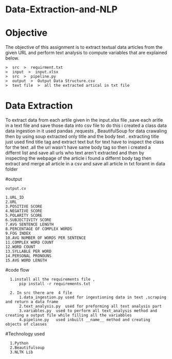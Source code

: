 # Data-Extraction-and-NLP
# Objective
The objective of this assignment is to extract textual data articles from the given URL and perform text analysis to compute variables that are explained below. 

    >  src  >  requirment.txt
    >  input  >  input.xlsx
    >  src  >  pipeline.py
    >  output  >  Output Data Structure.csv
    >  text file  >  all the extracted artical in txt file
  
    
# Data Extraction
To extract data from each artile given in the input.xlsx file ,save each aritle in a text file and save those data into csv file to do this i created a class data data ingestion in it used pandas ,requests , BeautifulSoup for data crawaling 
then by using soup extracted only title and the body text . extracting title just used find title tag and extract text but for text have to inspect the class for the text .all the url wasn't have same body tag so then i created a differnt list and save all urls who text aren't extracted and then by inspecting the webpage of the article i found a differnt body tag then extract and merge all article in a csv and save all article in txt foramt in data folder 


#output

    output.cv

    1.URL_ID	
    2.URL	
    3.POSITIVE SCORE	
    4.NEGATIVE SCORE	
    5.POLARITY SCORE	
    6.SUBJECTIVITY SCORE	
    7.AVG SENTENCE LENGTH	
    8.PERCENTAGE OF COMPLEX WORDS	
    9.FOG INDEX	
    10.AVG NUMBER OF WORDS PER SENTENCE	
    11.COMPLEX WORD COUNT	
    12.WORD COUNT	
    13.SYLLABLE PER WORD	
    14.PERSONAL PRONOUNS	
    15.AVG WORD LENGTH

#code flow

      1.install all the requirements file ,
          pip install -r requirements.txt

      2. In src there are  4 file
          1.data_ingestion.py used for ingestioning data in text ,scraping and return a data frame
          2.text_analysis.py  used for preforming all text analysis part 
          3.variables.py  used to perform all text_analysis method and creating a output file while filling all the variabbles
          4.pipeline.py   used inbuilt __name__ method and creating objects of classes

        
#Technology used

      1.Python
      2.Beautifulsoup
      3.NLTK Lib
